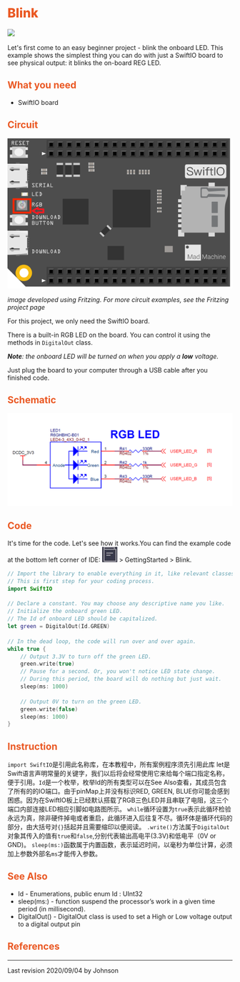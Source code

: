 # <span style="color:#EA5823;font-weight:800">Blink</span>

![](../../_book/.gitbook/assets/Blink/)

Let's first come to an easy beginner project - blink the onboard LED. This example shows the simplest thing you can do with just a SwiftIO board to see physical output: it blinks the on-board REG LED.

## <span style="color:#EA5823;font-weight:700">What you need</span>

- SwiftIO board

## <span style="color:#EA5823;font-weight:700">Circuit</span>

![](../../.gitbook/assets/untitled-sketch_bb.png)

<em>image developed using Fritzing. For more circuit examples, see the Fritzing project page</em>

For this project, we only need the SwiftIO board.

There is a built-in RGB LED on the board. You can control it using the methods in `DigitalOut` class.

_**Note**: the onboard LED will be turned on when you apply a **low** voltage._

Just plug the board to your computer through a USB cable after you finished code.

## <span style="color:#EA5823;font-weight:700">Schematic</span>

![](../../_book/.gitbook/assets/../../../.gitbook/assets/Blink/RGBLEDSCH.png)

## <span style="color:#EA5823;font-weight:700">Code</span>

It's time for the code. Let's see how it works.You can find the example code at the bottom left corner of IDE: ![](../../.gitbook/assets/xnip2020-07-22_16-04-33.jpg) &gt; GettingStarted &gt; Blink.


```swift
// Import the library to enable everything in it, like relevant classes and methods. 
// This is first step for your coding process.
import SwiftIO

// Declare a constant. You may choose any descriptive name you like. 
// Initialize the onboard green LED. 
// The Id of onboard LED should be capitalized.
let green = DigitalOut(Id.GREEN) 

// In the dead loop, the code will run over and over again.
while true {
    // Output 3.3V to turn off the green LED.
    green.write(true)
    // Pause for a second. Or, you won't notice LED state change. 
    // During this period, the board will do nothing but just wait.
    sleep(ms: 1000)
    
    // Output 0V to turn on the green LED.
    green.write(false)
    sleep(ms: 1000)
}
```

## <span style="color:#EA5823;font-weight:700">Instruction</span>
`import SwiftIO`是引用此名称库，在本教程中，所有案例程序须先引用此库
let是Swift语言声明常量的关键字，我们以后将会经常使用它来给每个端口指定名称，便于引用。`Id`是一个枚举，枚举Id的所有类型可以在See Also查看，其成员包含了所有的的IO端口。由于pinMap上并没有标识RED, GREEN, BLUE你可能会感到困惑。因为在SwiftIO板上已经默认搭载了RGB三色LED并且串联了电阻，这三个端口内部连接LED相应引脚如电路图所示。
`while`循环设置为`true`表示此循环检验永远为真，除非硬件掉电或者重启，此循环进入后往复不尽。循环体是循环代码的部分，由大括号对`{}`括起并且需要缩印以便阅读。
`.write()`方法属于`DigitalOut`对象其传入的值有`true`和`false`,分别代表输出高电平(3.3V)和低电平（0V or GND)。
`sleep(ms:)`函数属于内置函数，表示延迟时间，以毫秒为单位计算，必须加上参数外部名`ms`才能传入参数。


## <span style="color:#EA5823;font-weight:700">See Also</span>

- Id - Enumerations, public enum Id : UInt32
- sleep(ms:) - function suspend the processor’s work in a given time period (in millisecond).
- DigitalOut() - DigitalOut class is used to set a High or Low voltage output to a digital output pin

## <span style="color:#EA5823;font-weight:700">References</span>

---
Last revision 2020/09/04 by Johnson